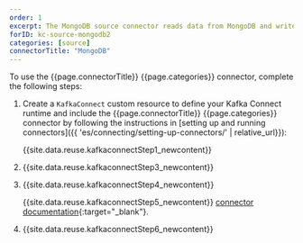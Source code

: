 ```yaml
---
order: 1
excerpt: The MongoDB source connector reads data from MongoDB and writes them into Kafka topics.
forID: kc-source-mongodb2
categories: [source]
connectorTitle: "MongoDB"
---
```


To use the {{page.connectorTitle}} {{page.categories}} connector, complete the following steps:

1. Create a `KafkaConnect` custom resource to define your Kafka Connect runtime and include the {{page.connectorTitle}} {{page.categories}} connector by following the instructions in [setting up and running connectors]({{ 'es/connecting/setting-up-connectors/' | relative_url}}):

   {{site.data.reuse.kafkaconnectStep1_newcontent}}

2. {{site.data.reuse.kafkaconnectStep3_newcontent}}  

3. {{site.data.reuse.kafkaconnectStep4_newcontent}}
   
   {{site.data.reuse.kafkaconnectStep5_newcontent}} [connector documentation](https://github.com/mongodb/mongo-kafka/?tab=readme-ov-file#documentation){:target="_blank"}.         
    
    
4. {{site.data.reuse.kafkaconnectStep6_newcontent}}
